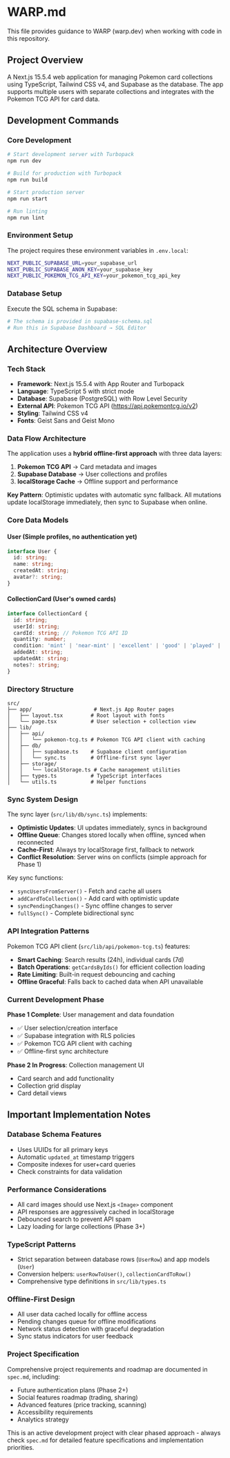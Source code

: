 # WARP.md

This file provides guidance to WARP (warp.dev) when working with code in this repository.

## Project Overview
A Next.js 15.5.4 web application for managing Pokemon card collections using TypeScript, Tailwind CSS v4, and Supabase as the database. The app supports multiple users with separate collections and integrates with the Pokemon TCG API for card data.

## Development Commands

### Core Development
```bash
# Start development server with Turbopack
npm run dev

# Build for production with Turbopack  
npm run build

# Start production server
npm run start

# Run linting
npm run lint
```

### Environment Setup
The project requires these environment variables in `.env.local`:
```bash
NEXT_PUBLIC_SUPABASE_URL=your_supabase_url
NEXT_PUBLIC_SUPABASE_ANON_KEY=your_supabase_key
NEXT_PUBLIC_POKEMON_TCG_API_KEY=your_pokemon_tcg_api_key
```

### Database Setup
Execute the SQL schema in Supabase:
```bash
# The schema is provided in supabase-schema.sql
# Run this in Supabase Dashboard → SQL Editor
```

## Architecture Overview

### Tech Stack
- **Framework**: Next.js 15.5.4 with App Router and Turbopack
- **Language**: TypeScript 5 with strict mode
- **Database**: Supabase (PostgreSQL) with Row Level Security
- **External API**: Pokemon TCG API (https://api.pokemontcg.io/v2)
- **Styling**: Tailwind CSS v4
- **Fonts**: Geist Sans and Geist Mono

### Data Flow Architecture
The application uses a **hybrid offline-first approach** with three data layers:

1. **Pokemon TCG API** → Card metadata and images
2. **Supabase Database** → User collections and profiles  
3. **localStorage Cache** → Offline support and performance

**Key Pattern**: Optimistic updates with automatic sync fallback. All mutations update localStorage immediately, then sync to Supabase when online.

### Core Data Models

#### User (Simple profiles, no authentication yet)
```typescript
interface User {
  id: string;
  name: string;
  createdAt: string;
  avatar?: string;
}
```

#### CollectionCard (User's owned cards)
```typescript
interface CollectionCard {
  id: string;
  userId: string;
  cardId: string; // Pokemon TCG API ID
  quantity: number;
  condition: 'mint' | 'near-mint' | 'excellent' | 'good' | 'played' | 'poor';
  addedAt: string;
  updatedAt: string;
  notes?: string;
}
```

### Directory Structure
```
src/
├── app/                    # Next.js App Router pages
│   ├── layout.tsx         # Root layout with fonts
│   └── page.tsx           # User selection + collection view
├── lib/
│   ├── api/
│   │   └── pokemon-tcg.ts # Pokemon TCG API client with caching
│   ├── db/
│   │   ├── supabase.ts    # Supabase client configuration
│   │   └── sync.ts        # Offline-first sync layer
│   ├── storage/
│   │   └── localStorage.ts # Cache management utilities
│   ├── types.ts           # TypeScript interfaces
│   └── utils.ts           # Helper functions
```

### Sync System Design
The sync layer (`src/lib/db/sync.ts`) implements:
- **Optimistic Updates**: UI updates immediately, syncs in background
- **Offline Queue**: Changes stored locally when offline, synced when reconnected
- **Cache-First**: Always try localStorage first, fallback to network
- **Conflict Resolution**: Server wins on conflicts (simple approach for Phase 1)

Key sync functions:
- `syncUsersFromServer()` - Fetch and cache all users
- `addCardToCollection()` - Add card with optimistic update
- `syncPendingChanges()` - Sync offline changes to server
- `fullSync()` - Complete bidirectional sync

### API Integration Patterns
Pokemon TCG API client (`src/lib/api/pokemon-tcg.ts`) features:
- **Smart Caching**: Search results (24h), individual cards (7d)
- **Batch Operations**: `getCardsByIds()` for efficient collection loading  
- **Rate Limiting**: Built-in request debouncing and caching
- **Offline Graceful**: Falls back to cached data when API unavailable

### Current Development Phase
**Phase 1 Complete**: User management and data foundation
- ✅ User selection/creation interface
- ✅ Supabase integration with RLS policies
- ✅ Pokemon TCG API client with caching
- ✅ Offline-first sync architecture

**Phase 2 In Progress**: Collection management UI
- Card search and add functionality
- Collection grid display
- Card detail views

## Important Implementation Notes

### Database Schema Features
- Uses UUIDs for all primary keys
- Automatic `updated_at` timestamp triggers
- Composite indexes for user+card queries
- Check constraints for data validation

### Performance Considerations
- All card images should use Next.js `<Image>` component
- API responses are aggressively cached in localStorage
- Debounced search to prevent API spam
- Lazy loading for large collections (Phase 3+)

### TypeScript Patterns
- Strict separation between database rows (`UserRow`) and app models (`User`)
- Conversion helpers: `userRowToUser()`, `collectionCardToRow()`
- Comprehensive type definitions in `src/lib/types.ts`

### Offline-First Design
- All user data cached locally for offline access
- Pending changes queue for offline modifications  
- Network status detection with graceful degradation
- Sync status indicators for user feedback

### Project Specification
Comprehensive project requirements and roadmap are documented in `spec.md`, including:
- Future authentication plans (Phase 2+)
- Social features roadmap (trading, sharing)
- Advanced features (price tracking, scanning)
- Accessibility requirements
- Analytics strategy

This is an active development project with clear phased approach - always check `spec.md` for detailed feature specifications and implementation priorities.